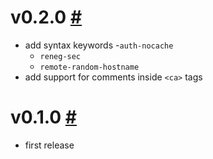 # v0.2.0 [#](https://github.com/idleberg/atom-language-openvpn/releases/tag/0.2.0)

- add syntax keywords
    -`auth-nocache`
    - `reneg-sec`
    - `remote-random-hostname`
- add support for comments inside `<ca>` tags

# v0.1.0 [#](https://github.com/idleberg/atom-language-openvpn/releases/tag/0.1.0)

- first release

